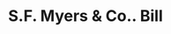 ---
doi: 10.7916/D8RZ0Q5F
date_other: '1880'
date_other_textual: 1880-1889
form: printed ephemera
genre:
- Invoices
name:
- S.F. Myers & Co.
object_in_context_url: https://biggert.cul.columbia.edu/items/view/ave_biggert_01115
subject_hierarchical_geographic:
- New York, New York, United States
subject_name:
- S.F. Myers & Co.
title: S.F. Myers & Co.. Bill
sort_title: S.F. Myers & Co.. Bill
call_number: ave_biggert_01115
coordinates:
- 40.71277777777778,-74.00583333333333
pid: ave_biggert_01115
identifiers: ave_biggert_01115
thumbnail: https://derivativo-3.library.columbia.edu/iiif/2/ldpd:344866/full/!256,256/0/native.jpg
permalink: "/items/ave_biggert_01115/"
layout: iiif-image-page
---